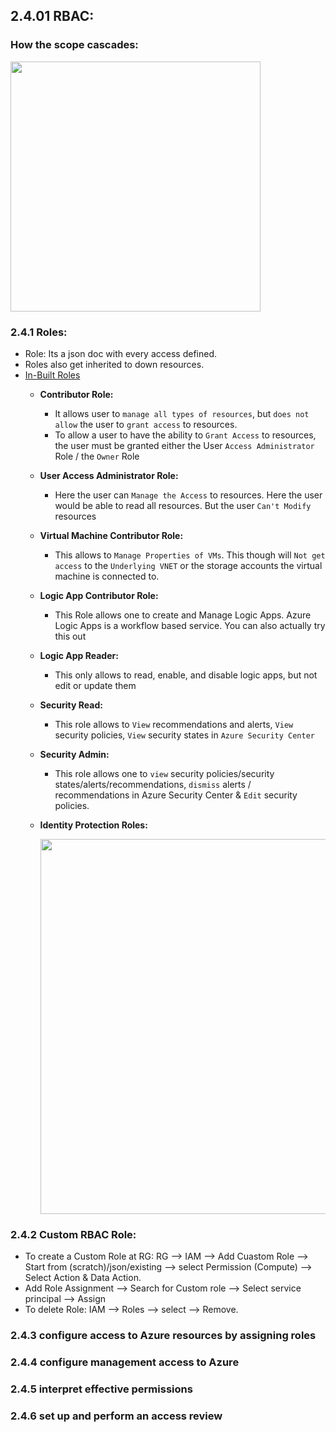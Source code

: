 ## 2.4.01 RBAC:

### How the scope cascades:

<img src="https://user-images.githubusercontent.com/24938159/121759881-83d6b380-cb45-11eb-9fb1-d15079a78cba.png" width="400">


### 2.4.1 Roles:

* Role: Its a json doc with every access defined.
* Roles also get inherited to down resources.
* [In-Built Roles](https://docs.microsoft.com/en-us/azure/role-based-access-control/built-in-roles)
  * **Contributor Role:** 
    * It allows user to `manage all types of resources`, but `does not allow` the user to `grant access` to resources.
    * To allow a user to have the ability to `Grant Access` to resources, the user must be granted either the User `Access Administrator` Role / the `Owner` Role
  * **User Access Administrator Role:**
    * Here the user can `Manage the Access` to resources. Here the user would be able to read all resources. But the user `Can't Modify` resources
  * **Virtual Machine Contributor Role:**
    * This allows to `Manage Properties of VMs`. This though will `Not get access` to the `Underlying VNET` or the storage accounts the virtual machine is connected to.
  * **Logic App Contributor Role:**
    * This Role allows one to create and Manage Logic Apps. Azure Logic Apps is a workflow based service. You can also actually try this out
  * **Logic App Reader:**
    * This only allows to read, enable, and disable logic apps, but not edit or update them
  * **Security Read:**
    * This role allows to `View` recommendations and alerts, `View` security policies, `View` security states in `Azure Security Center`
  * **Security Admin:**
    * This role allows one to `view` security policies/security states/alerts/recommendations, `dismiss` alerts / recommendations in Azure Security Center & `Edit` security policies.
  * **Identity Protection Roles:**
    
    <img src="https://user-images.githubusercontent.com/24938159/123839218-7f264380-d92a-11eb-867d-1ecf49adaae4.png" width="600">


### 2.4.2 Custom RBAC Role:

* To create a Custom Role at RG: RG --> IAM --> Add Cuastom Role --> Start from (scratch)/json/existing --> select Permission (Compute) --> Select Action & Data Action.
* Add Role Assignment --> Search for Custom role --> Select service principal --> Assign
* To delete Role: IAM --> Roles --> select --> Remove.

### 2.4.3 configure access to Azure resources by assigning roles
### 2.4.4 configure management access to Azure
### 2.4.5 interpret effective permissions
### 2.4.6 set up and perform an access review
